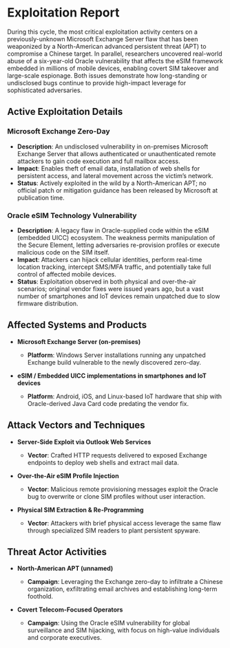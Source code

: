 # Exploitation Report

During this cycle, the most critical exploitation activity centers on a previously-unknown Microsoft Exchange Server flaw that has been weaponized by a North-American advanced persistent threat (APT) to compromise a Chinese target. In parallel, researchers uncovered real-world abuse of a six-year-old Oracle vulnerability that affects the eSIM framework embedded in millions of mobile devices, enabling covert SIM takeover and large-scale espionage. Both issues demonstrate how long-standing or undisclosed bugs continue to provide high-impact leverage for sophisticated adversaries.

## Active Exploitation Details

### Microsoft Exchange Zero-Day
- **Description**: An undisclosed vulnerability in on-premises Microsoft Exchange Server that allows authenticated or unauthenticated remote attackers to gain code execution and full mailbox access.
- **Impact**: Enables theft of email data, installation of web shells for persistent access, and lateral movement across the victim’s network.
- **Status**: Actively exploited in the wild by a North-American APT; no official patch or mitigation guidance has been released by Microsoft at publication time.

### Oracle eSIM Technology Vulnerability
- **Description**: A legacy flaw in Oracle-supplied code within the eSIM (embedded UICC) ecosystem. The weakness permits manipulation of the Secure Element, letting adversaries re-provision profiles or execute malicious code on the SIM itself.
- **Impact**: Attackers can hijack cellular identities, perform real-time location tracking, intercept SMS/MFA traffic, and potentially take full control of affected mobile devices.
- **Status**: Exploitation observed in both physical and over-the-air scenarios; original vendor fixes were issued years ago, but a vast number of smartphones and IoT devices remain unpatched due to slow firmware distribution.

## Affected Systems and Products

- **Microsoft Exchange Server (on-premises)**  
  - **Platform**: Windows Server installations running any unpatched Exchange build vulnerable to the newly discovered zero-day.
  
- **eSIM / Embedded UICC implementations in smartphones and IoT devices**  
  - **Platform**: Android, iOS, and Linux-based IoT hardware that ship with Oracle-derived Java Card code predating the vendor fix.

## Attack Vectors and Techniques

- **Server-Side Exploit via Outlook Web Services**  
  - **Vector**: Crafted HTTP requests delivered to exposed Exchange endpoints to deploy web shells and extract mail data.

- **Over-the-Air eSIM Profile Injection**  
  - **Vector**: Malicious remote provisioning messages exploit the Oracle bug to overwrite or clone SIM profiles without user interaction.

- **Physical SIM Extraction & Re-Programming**  
  - **Vector**: Attackers with brief physical access leverage the same flaw through specialized SIM readers to plant persistent spyware.

## Threat Actor Activities

- **North-American APT (unnamed)**  
  - **Campaign**: Leveraging the Exchange zero-day to infiltrate a Chinese organization, exfiltrating email archives and establishing long-term foothold.

- **Covert Telecom-Focused Operators**  
  - **Campaign**: Using the Oracle eSIM vulnerability for global surveillance and SIM hijacking, with focus on high-value individuals and corporate executives.

